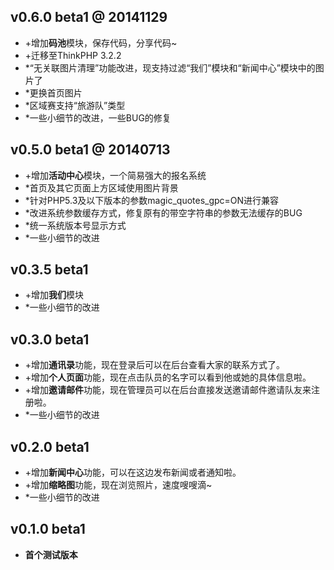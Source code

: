## v0.6.0 beta1 @ 20141129
- +增加**码池**模块，保存代码，分享代码~
- +迁移至ThinkPHP 3.2.2
- *“无关联图片清理”功能改进，现支持过滤“我们”模块和“新闻中心”模块中的图片了
- *更换首页图片
- *区域赛支持“旅游队”类型
- *一些小细节的改进，一些BUG的修复

## v0.5.0 beta1 @ 20140713
- +增加**活动中心**模块，一个简易强大的报名系统
- *首页及其它页面上方区域使用图片背景
- *针对PHP5.3及以下版本的参数magic_quotes_gpc=ON进行兼容
- *改进系统参数缓存方式，修复原有的带空字符串的参数无法缓存的BUG
- *统一系统版本号显示方式
- *一些小细节的改进

## v0.3.5 beta1
- +增加**我们**模块
- *一些小细节的改进

## v0.3.0 beta1
- +增加**通讯录**功能，现在登录后可以在后台查看大家的联系方式了。
- +增加**个人页面**功能，现在点击队员的名字可以看到他或她的具体信息啦。
- +增加**邀请邮件**功能，现在管理员可以在后台直接发送邀请邮件邀请队友来注册啦。
- *一些小细节的改进

## v0.2.0 beta1
- +增加**新闻中心**功能，可以在这边发布新闻或者通知啦。
- +增加**缩略图**功能，现在浏览照片，速度嗖嗖滴~
- *一些小细节的改进

## v0.1.0 beta1
- **首个测试版本**
